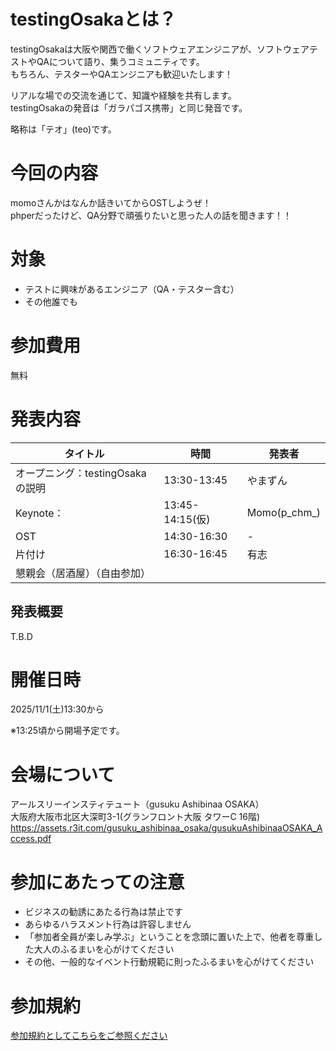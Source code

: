 # testingOsakaとは？

testingOsakaは大阪や関西で働くソフトウェアエンジニアが、ソフトウェアテストやQAについて語り、集うコミュニティです。  
もちろん、テスターやQAエンジニアも歓迎いたします！  

リアルな場での交流を通じて、知識や経験を共有します。  
testingOsakaの発音は「ガラパゴス携帯」と同じ発音です。  

略称は「テオ」(teo)です。  

# 今回の内容

momoさんかはなんか話きいてからOSTしようぜ！  
phperだったけど、QA分野で頑張りたいと思った人の話を聞きます！！

# 対象

- テストに興味があるエンジニア（QA・テスター含む）
- その他誰でも

# 参加費用

無料

# 発表内容

|タイトル|時間|発表者|
|---|---|---|
|オープニング：testingOsakaの説明|13:30-13:45|やまずん|
|Keynote：|13:45-14:15(仮)|Momo(p_chm_)|
|OST|14:30-16:30|-|
|片付け|16:30-16:45|有志|
|懇親会（居酒屋）（自由参加）||

## 発表概要
T.B.D

# 開催日時
2025/11/1(土)13:30から

※13:25頃から開場予定です。

# 会場について
アールスリーインスティテュート（gusuku Ashibinaa OSAKA）  
大阪府大阪市北区大深町3-1(グランフロント大阪 タワーC 16階)   
https://assets.r3it.com/gusuku_ashibinaa_osaka/gusukuAshibinaaOSAKA_Access.pdf  

# 参加にあたっての注意

- ビジネスの勧誘にあたる行為は禁止です
- あらゆるハラスメント行為は許容しません
- 「参加者全員が楽しみ学ぶ」ということを念頭に置いた上で、他者を尊重した大人のふるまいを心がけてください
- その他、一般的なイベント行動規範に則ったふるまいを心がけてください

# 参加規約
[参加規約としてこちらをご参照ください](https://github.com/yusuke-yamashita/testing.osaka/blob/main/%E5%8F%82%E5%8A%A0%E8%A6%8F%E7%B4%84.md)